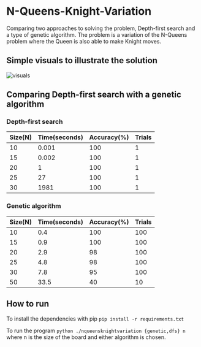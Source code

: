 # N-Queens-Knight-Variation
Comparing two approaches to solving the problem, Depth-first search and a type of genetic algorithm. The problem is a variation of the N-Queens problem where the Queen is also able to make Knight moves.

## Simple visuals to illustrate the solution
![visuals](https://i.imgur.com/1CXlSG0.png)

## Comparing Depth-first search with a genetic algorithm
### Depth-first search
|Size(N)|Time(seconds)|Accuracy(%)|Trials|
|---|---|---|---|
|10|0.001|100|1|
|15|0.002|100|1|
|20|1|100|1|
|25|27|100|1|
|30|1981|100|1|
### Genetic algorithm
|Size(N)|Time(seconds)|Accuracy(%)|Trials|
|---|---|---|---|
|10|0.4|100|100|
|15|0.9|100|100|
|20|2.9|98|100|
|25|4.8|98|100|
|30|7.8|95|100|
|50|33.5|40|10|

## How to run
To install the dependencies with pip `pip install -r requirements.txt`

To run the program `python ./nqueensknightvariation {genetic,dfs} n` where n is the size of the board and either algorithm is chosen.

